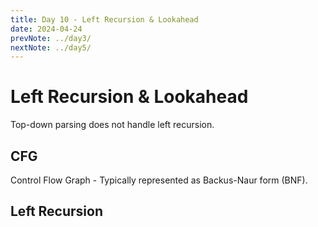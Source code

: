 ```yaml
---
title: Day 10 - Left Recursion & Lookahead
date: 2024-04-24
prevNote: ../day3/
nextNote: ../day5/
---
```


# Left Recursion & Lookahead

Top-down parsing does not handle left recursion.

## CFG

Control Flow Graph - Typically represented as Backus-Naur form (BNF).

## Left Recursion
